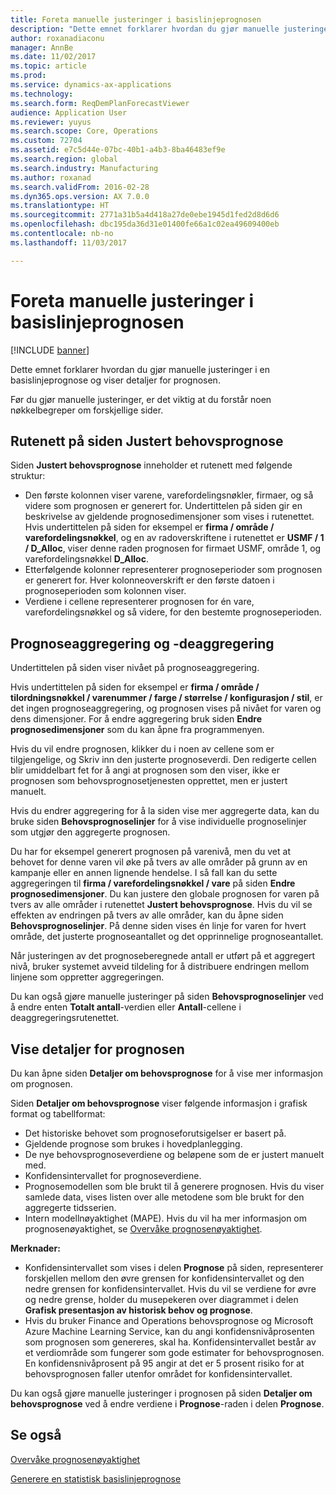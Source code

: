 ```yaml
---
title: Foreta manuelle justeringer i basislinjeprognosen
description: "Dette emnet forklarer hvordan du gjør manuelle justeringer i en basislinjeprognose og viser detaljer for prognosen."
author: roxanadiaconu
manager: AnnBe
ms.date: 11/02/2017
ms.topic: article
ms.prod: 
ms.service: dynamics-ax-applications
ms.technology: 
ms.search.form: ReqDemPlanForecastViewer
audience: Application User
ms.reviewer: yuyus
ms.search.scope: Core, Operations
ms.custom: 72704
ms.assetid: e7c5d44e-07bc-40b1-a4b3-8ba46483ef9e
ms.search.region: global
ms.search.industry: Manufacturing
ms.author: roxanad
ms.search.validFrom: 2016-02-28
ms.dyn365.ops.version: AX 7.0.0
ms.translationtype: HT
ms.sourcegitcommit: 2771a31b5a4d418a27de0ebe1945d1fed2d8d6d6
ms.openlocfilehash: dbc195da36d31e01400fe66a1c02ea49609400eb
ms.contentlocale: nb-no
ms.lasthandoff: 11/03/2017

---
```


# <a name="make-manual-adjustments-to-the-baseline-forecast"></a>Foreta manuelle justeringer i basislinjeprognosen

[!INCLUDE [banner](../includes/banner.md)]

Dette emnet forklarer hvordan du gjør manuelle justeringer i en basislinjeprognose og viser detaljer for prognosen. 

Før du gjør manuelle justeringer, er det viktig at du forstår noen nøkkelbegreper om forskjellige sider.

## <a name="grid-on-the-adjusted-demand-forecast-page"></a>Rutenett på siden Justert behovsprognose
Siden **Justert behovsprognose** inneholder et rutenett med følgende struktur:

-   Den første kolonnen viser varene, varefordelingsnøkler, firmaer, og så videre som prognosen er generert for. Undertittelen på siden gir en beskrivelse av gjeldende prognosedimensjoner som vises i rutenettet. Hvis undertittelen på siden for eksempel er **firma / område / varefordelingsnøkkel**, og en av radoverskriftene i rutenettet er **USMF / 1 / D\_Alloc**, viser denne raden prognosen for firmaet USMF, område 1, og varefordelingsnøkkel **D\_Alloc**.
-   Etterfølgende kolonner representerer prognoseperioder som prognosen er generert for. Hver kolonneoverskrift er den første datoen i prognoseperioden som kolonnen viser.
-   Verdiene i cellene representerer prognosen for én vare, varefordelingsnøkkel og så videre, for den bestemte prognoseperioden.

## <a name="forecast-aggregation-and-de-aggregation"></a>Prognoseaggregering og -deaggregering
Undertittelen på siden viser nivået på prognoseaggregering. 

Hvis undertittelen på siden for eksempel er **firma / område / tilordningsnøkkel / varenummer / farge / størrelse / konfigurasjon / stil**, er det ingen prognoseaggregering, og prognosen vises på nivået for varen og dens dimensjoner. For å endre aggregering bruk siden **Endre prognosedimensjoner** som du kan åpne fra programmenyen. 

Hvis du vil endre prognosen, klikker du i noen av cellene som er tilgjengelige, og Skriv inn den justerte prognoseverdi. Den redigerte cellen blir umiddelbart fet for å angi at prognosen som den viser, ikke er prognosen som behovsprognosetjenesten opprettet, men er justert manuelt. 

Hvis du endrer aggregering for å la siden vise mer aggregerte data, kan du bruke siden **Behovsprognoselinjer** for å vise individuelle prognoselinjer som utgjør den aggregerte prognosen. 

Du har for eksempel generert prognosen på varenivå, men du vet at behovet for denne varen vil øke på tvers av alle områder på grunn av en kampanje eller en annen lignende hendelse. I så fall kan du sette aggregeringen til **firma / varefordelingsnøkkel / vare** på siden **Endre prognosedimensjoner**. Du kan justere den globale prognosen for varen på tvers av alle områder i rutenettet **Justert behovsprognose**. Hvis du vil se effekten av endringen på tvers av alle områder, kan du åpne siden **Behovsprognoselinjer**. På denne siden vises én linje for varen for hvert område, det justerte prognoseantallet og det opprinnelige prognoseantallet. 

Når justeringen av det prognoseberegnede antall er utført på et aggregert nivå, bruker systemet avveid tildeling for å distribuere endringen mellom linjene som oppretter aggregeringen. 

Du kan også gjøre manuelle justeringer på siden **Behovsprognoselinjer** ved å endre enten **Totalt antall**-verdien eller **Antall**-cellene i deaggregeringsrutenettet.

## <a name="viewing-details-of-the-forecast"></a>Vise detaljer for prognosen
Du kan åpne siden **Detaljer om behovsprognose** for å vise mer informasjon om prognosen. 

Siden **Detaljer om behovsprognose** viser følgende informasjon i grafisk format og tabellformat:

-   Det historiske behovet som prognoseforutsigelser er basert på.
-   Gjeldende prognose som brukes i hovedplanlegging.
-   De nye behovsprognoseverdiene og beløpene som de er justert manuelt med.
-   Konfidensintervallet for prognoseverdiene.
-   Prognosemodellen som ble brukt til å generere prognosen. Hvis du viser samlede data, vises listen over alle metodene som ble brukt for den aggregerte tidsserien.
-   Intern modellnøyaktighet (MAPE). Hvis du vil ha mer informasjon om prognosenøyaktighet, se [Overvåke prognosenøyaktighet](monitor-forecast-accuracy.md).

**Merknader:**

-   Konfidensintervallet som vises i delen **Prognose** på siden, representerer forskjellen mellom den øvre grensen for konfidensintervallet og den nedre grensen for konfidensintervallet. Hvis du vil se verdiene for øvre og nedre grense, holder du musepekeren over diagrammet i delen **Grafisk presentasjon av historisk behov og prognose**.
-   Hvis du bruker Finance and Operations behovsprognose og Microsoft Azure Machine Learning Service, kan du angi konfidensnivåprosenten som prognosen som genereres, skal ha. Konfidensintervallet består av et verdiområde som fungerer som gode estimater for behovsprognosen. En konfidensnivåprosent på 95 angir at det er 5 prosent risiko for at behovsprognosen faller utenfor området for konfidensintervallet.

Du kan også gjøre manuelle justeringer i prognosen på siden **Detaljer om behovsprognose** ved å endre verdiene i **Prognose**-raden i delen **Prognose**.

<a name="see-also"></a>Se også
--------

[Overvåke prognosenøyaktighet](monitor-forecast-accuracy.md)

[Generere en statistisk basislinjeprognose](generate-statistical-baseline-forecast.md)




